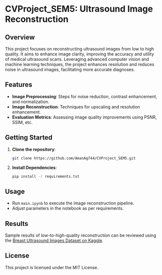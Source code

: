 # CVProject_SEM5: Ultrasound Image Reconstruction

## Overview
This project focuses on reconstructing ultrasound images from low to high quality. It aims to enhance image clarity, improving the accuracy and utility of medical ultrasound scans. Leveraging advanced computer vision and machine learning techniques, the project enhances resolution and reduces noise in ultrasound images, facilitating more accurate diagnoses.

## Features
- **Image Preprocessing**: Steps for noise reduction, contrast enhancement, and normalization.
- **Image Reconstruction**: Techniques for upscaling and resolution enhancement.
- **Evaluation Metrics**: Assessing image quality improvements using PSNR, SSIM, etc.

## Getting Started
1. **Clone the repository**:
    ```bash
    git clone https://github.com/AmanAg744/CVProject_SEM5.git
    ```
2. **Install Dependencies**:
    ```bash
    pip install -r requirements.txt
    ```

## Usage
- Run `main.ipynb` to execute the image reconstruction pipeline.
- Adjust parameters in the notebook as per requirements.

## Results
Sample results of low-to-high-quality reconstruction can be reviewed using the [Breast Ultrasound Images Dataset on Kaggle](https://www.kaggle.com/datasets/aryashah2k/breast-ultrasound-images-dataset).


## License
This project is licensed under the MIT License.
